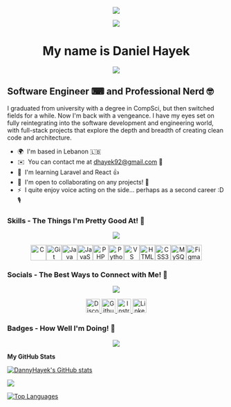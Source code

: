 
<p align="center">
  <img src="https://media4.giphy.com/media/v1.Y2lkPTc5MGI3NjExZDcwZ3h3cmwwNTVlYmEzeHpta25rcTJyeDEzanpicmxsNDUzNm54ZCZlcD12MV9pbnRlcm5hbF9naWZfYnlfaWQmY3Q9Zw/Nx0rz3jtxtEre/giphy.gif" />
</p>

<p align="center">
  <img src="https://user-images.githubusercontent.com/18350557/176309783-0785949b-9127-417c-8b55-ab5a4333674e.gif" />
</p>

<h1 align="center">
My name is Daniel Hayek
</h1>
  

<p align="center">
  <img src="https://media4.giphy.com/media/v1.Y2lkPTc5MGI3NjExZzdxbnI4bXEyaHJ2ajFhbXM4Mmw2bjNjaXNsZHR6amVrZnZ3bWhheSZlcD12MV9pbnRlcm5hbF9naWZfYnlfaWQmY3Q9Zw/l0MYMhJnSkFzCtnX2/giphy.gif" />
</p>

Software Engineer ⌨ and Professional Nerd 🤓 
-----------------

I graduated from university with a degree in CompSci, but then switched fields for a while. Now I'm back with a vengeance. I have my eyes set on fully reintegrating into the software development and engineering world, with full-stack projects that explore the depth and breadth of creating clean code and architecture.

* 🌍  I'm based in Lebanon 🇱🇧
* ✉️  You can contact me at [dhayek92@gmail.com](mailto:dhayek92@gmail.com) 👥
* 🧠  I'm learning Laravel and React 👍
* 🤝  I'm open to collaborating on any projects! 💯
* ⚡  I quite enjoy voice acting on the side... perhaps as a second career :D 🎙

### Skills - The Things I'm Pretty Good At! 🫡

<p align="center">
  <img src="https://media4.giphy.com/media/v1.Y2lkPTc5MGI3NjExbzZtY2RtbXdwcjB0bjJmdHBwc2dvdXd4cmkwYzc1ajZ0eGQzdm1nNiZlcD12MV9pbnRlcm5hbF9naWZfYnlfaWQmY3Q9Zw/3oKIPnAiaMCws8nOsE/giphy.gif" />
</p>

<p align="center">
<a href="https://docs.microsoft.com/en-us/cpp/?view=msvc-170" target="_blank" rel="noreferrer"><img src="https://raw.githubusercontent.com/danielcranney/readme-generator/main/public/icons/skills/c-colored.svg" width="36" height="36" alt="C" title="C"/></a><a href="https://git-scm.com/" target="_blank" rel="noreferrer"><img src="https://raw.githubusercontent.com/danielcranney/readme-generator/main/public/icons/skills/git-colored.svg" width="36" height="36" alt="Git" title="Git"/></a><a href="https://www.oracle.com/java/" target="_blank" rel="noreferrer"><img src="https://raw.githubusercontent.com/danielcranney/readme-generator/main/public/icons/skills/java-colored.svg" width="36" height="36" alt="Java" title="Java"/></a><a href="https://developer.mozilla.org/en-US/docs/Web/JavaScript" target="_blank" rel="noreferrer"><img src="https://raw.githubusercontent.com/danielcranney/readme-generator/main/public/icons/skills/javascript-colored.svg" width="36" height="36" alt="JavaScript" title="JavaScript"/></a><a href="https://www.php.net/" target="_blank" rel="noreferrer"><img src="https://raw.githubusercontent.com/danielcranney/readme-generator/main/public/icons/skills/php-colored.svg" width="36" height="36" alt="PHP" title="PHP"/></a><a href="https://www.python.org/" target="_blank" rel="noreferrer"><img src="https://raw.githubusercontent.com/danielcranney/readme-generator/main/public/icons/skills/python-colored.svg" width="36" height="36" alt="Python" title="Python"/></a><a href="https://code.visualstudio.com/" target="_blank" rel="noreferrer"><img src="https://raw.githubusercontent.com/danielcranney/readme-generator/main/public/icons/skills/visualstudiocode-colored.svg" width="36" height="36" alt="VS Code" title="VS Code"/></a><a href="https://developer.mozilla.org/en-US/docs/Glossary/HTML5" target="_blank" rel="noreferrer"><img src="https://raw.githubusercontent.com/danielcranney/readme-generator/main/public/icons/skills/html5-colored.svg" width="36" height="36" alt="HTML5" title="HTML5"/></a><a href="https://www.w3.org/TR/CSS/#css" target="_blank" rel="noreferrer"><img src="https://raw.githubusercontent.com/danielcranney/readme-generator/main/public/icons/skills/css3-colored.svg" width="36" height="36" alt="CSS3" title="CSS3"/></a><a href="https://www.mysql.com/" target="_blank" rel="noreferrer"><img src="https://raw.githubusercontent.com/danielcranney/readme-generator/main/public/icons/skills/mysql-colored.svg" width="36" height="36" alt="MySQL" title="MySQL"/></a><a href="https://www.figma.com/" target="_blank" rel="noreferrer"><img src="https://raw.githubusercontent.com/danielcranney/readme-generator/main/public/icons/skills/figma-colored.svg" width="36" height="36" alt="Figma" title="Figma"/></a>
</p>


### Socials - The Best Ways to Connect with Me! 💬

<p align="center">
  <img src="https://media3.giphy.com/media/v1.Y2lkPTc5MGI3NjExcGFiY3MyZ2s0bHB1cmFib214eW10cWR6djJvNDlsbzBya2d2aW9oYSZlcD12MV9pbnRlcm5hbF9naWZfYnlfaWQmY3Q9Zw/bV43y3KbW5qozIXzMd/giphy.gif" />
</p>

<p align="center"> <a href="https://discord.com/users/_theredmenace_" target="_blank" rel="noreferrer"> <picture> <source media="(prefers-color-scheme: dark)" srcset="https://raw.githubusercontent.com/danielcranney/readme-generator/main/public/icons/socials/discord-dark.svg" /> <source media="(prefers-color-scheme: light)" srcset="https://raw.githubusercontent.com/danielcranney/readme-generator/main/public/icons/socials/discord.svg" /> <img src="https://raw.githubusercontent.com/danielcranney/readme-generator/main/public/icons/socials/discord.svg" width="32" height="32" alt="Discord" title="Discord" /> </picture> </a> <a href="https://www.github.com/DannyHayek" target="_blank" rel="noreferrer"> <picture> <source media="(prefers-color-scheme: dark)" srcset="https://raw.githubusercontent.com/danielcranney/readme-generator/main/public/icons/socials/github-dark.svg" /> <source media="(prefers-color-scheme: light)" srcset="https://raw.githubusercontent.com/danielcranney/readme-generator/main/public/icons/socials/github.svg" /> <img src="https://raw.githubusercontent.com/danielcranney/readme-generator/main/public/icons/socials/github.svg" width="32" height="32" alt="Github" title="Github" /> </picture> </a> <a href="http://www.instagram.com/DannyHayek" target="_blank" rel="noreferrer"> <picture> <source media="(prefers-color-scheme: dark)" srcset="https://raw.githubusercontent.com/danielcranney/readme-generator/main/public/icons/socials/instagram-dark.svg" /> <source media="(prefers-color-scheme: light)" srcset="https://raw.githubusercontent.com/danielcranney/readme-generator/main/public/icons/socials/instagram.svg" /> <img src="https://raw.githubusercontent.com/danielcranney/readme-generator/main/public/icons/socials/instagram.svg" width="32" height="32" alt="Instragram" title="Instragram" /> </picture> </a> <a href="https://www.linkedin.com/in/daniel-hayek" target="_blank" rel="noreferrer"> <picture> <source media="(prefers-color-scheme: dark)" srcset="https://raw.githubusercontent.com/danielcranney/readme-generator/main/public/icons/socials/linkedin-dark.svg" /> <source media="(prefers-color-scheme: light)" srcset="https://raw.githubusercontent.com/danielcranney/readme-generator/main/public/icons/socials/linkedin.svg" /> <img src="https://raw.githubusercontent.com/danielcranney/readme-generator/main/public/icons/socials/linkedin.svg" width="32" height="32" alt="LinkedIn" title="LinkedIn" /> </picture> </a></p>

### Badges - How Well I'm Doing! 👀

<p align="center">
  <img src="https://media3.giphy.com/media/v1.Y2lkPTc5MGI3NjExYzIxMWM3bmVuYTg4anFnZ3kycGt0ajZrdGhteGc0dXc0d28wdjFqMiZlcD12MV9pbnRlcm5hbF9naWZfYnlfaWQmY3Q9Zw/oTPYFVNiFcppG98eLy/giphy.gif" />
</p>

<b>My GitHub Stats</b> 

<a href="http://www.github.com/DannyHayek"><img src="https://github-readme-stats.vercel.app/api?username=DannyHayek&show_icons=true&hide=stars,contribs&count_private=true&title_color=22c55e&text_color=ffffff&icon_color=a855f7&bg_color=1c1917&hide_border=true&show_icons=true" alt="DannyHayek's GitHub stats" /></a>

<a href="http://www.github.com/DannyHayek"><img src="https://github-readme-streak-stats.herokuapp.com/?user=DannyHayek&stroke=ffffff&background=1c1917&ring=22c55e&fire=22c55e&currStreakNum=ffffff&currStreakLabel=22c55e&sideNums=ffffff&sideLabels=ffffff&dates=ffffff&hide_border=true" /></a>

<a href="https://github.com/DannyHayek" align="left"><img src="https://github-readme-stats.vercel.app/api/top-langs/?username=DannyHayek&langs_count=10&title_color=22c55e&text_color=ffffff&icon_color=a855f7&bg_color=1c1917&hide_border=true&locale=en&custom_title=Top%20%Languages" alt="Top Languages" /></a>
